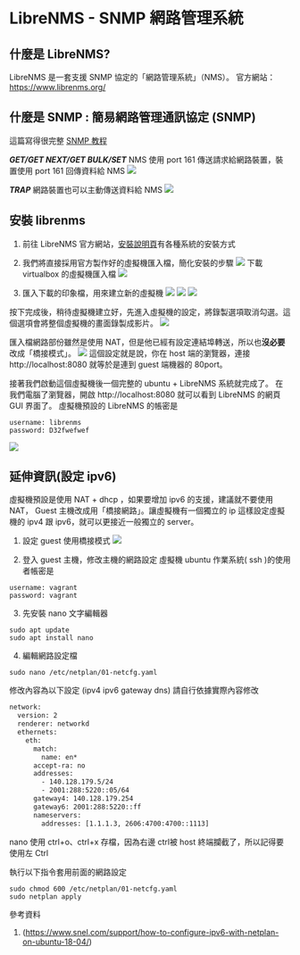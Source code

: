 # LibreNMS - SNMP 網路管理系統

## 什麼是 LibreNMS?
LibreNMS 是一套支援 SNMP 協定的「網路管理系統」（NMS）。 官方網站： https://www.librenms.org/

## 什麼是 SNMP : 簡易網路管理通訊協定 (SNMP) 
這篇寫得很完整 [SNMP 教程](https://www.manageengine.com/tw/network-monitoring/what-is-snmp.html)

***GET/GET NEXT/GET BULK/SET*** NMS 使用 port 161 傳送請求給網路裝置，裝置使用 port 161 回傳資料給 NMS
![](snmp-get-response.gif)

***TRAP*** 網路裝置也可以主動傳送資料給 NMS
![](snmp-trap.gif)


## 安裝 librenms
1. 前往 LibreNMS 官方網站，[安裝說明頁](https://www.librenms.org/#downloads)有各種系統的安裝方式

2. 我們將直接採用官方製作好的虛擬機匯入檔，簡化安裝的步驟
![](2023-12-15-18-40-06.png)
下載 virtualbox 的虛擬機匯入檔
![](2023-12-15-18-40-55.png)

3. 匯入下載的印象檔，用來建立新的虛擬機
![](2023-12-15-18-43-15.png)
![](2023-12-15-18-44-26.png)
![](2023-12-15-18-45-14.png)

按下完成後，稍待虛擬機建立好，先進入虛擬機的設定，將錄製選項取消勾選。這個選項會將整個虛擬機的畫面錄製成影片。
![](2023-12-15-18-57-31.png)

匯入檔網路部份雖然是使用 NAT，但是他已經有設定連結埠轉送，所以也**沒必要**改成「橋接模式」。
![](2023-12-15-19-03-08.png)
這個設定就是說，你在 host 端的瀏覽器，連接 http://localhost:8080 就等於是連到 guest 端機器的 80port。

接著我們啟動這個虛擬機後一個完整的 ubuntu + LibreNMS 系統就完成了。
在我們電腦了瀏覽器，開啟 http://localhost:8080 就可以看到 LibreNMS 的網頁 GUI 界面了。
虛擬機預設的 LibreNMS 的帳密是
```
username: librenms
password: D32fwefwef
```
![](2023-12-15-19-16-54.png)


## 延伸資訊(設定 ipv6)
虛擬機預設是使用 NAT + dhcp ，如果要增加 ipv6 的支援，建議就不要使用 NAT， Guest 主機改成用「橋接網路」。讓虛擬機有一個獨立的 ip 這樣設定虛擬機的 ipv4 跟 ipv6，就可以更接近一般獨立的 server。

1. 設定 guest 使用橋接模式
![](2024-05-27-16-05-33.png)

2. 登入 guest 主機，修改主機的網路設定
虛擬機 ubuntu 作業系統( ssh )的使用者帳密是
```
username: vagrant
password: vagrant
```
3. 先安裝 nano 文字編輯器
```shell
sudo apt update
sudo apt install nano
```
4. 編輯網路設定檔
```shell
sudo nano /etc/netplan/01-netcfg.yaml 
```
修改內容為以下設定 (ipv4 ipv6 gateway dns) 請自行依據實際內容修改
```txt
network:
  version: 2
  renderer: networkd
  ethernets:
    eth:
      match:
        name: en*
      accept-ra: no
      addresses:
        - 140.128.179.5/24
        - 2001:288:5220::05/64
      gateway4: 140.128.179.254
      gateway6: 2001:288:5220::ff
      nameservers:
        addresses: [1.1.1.3, 2606:4700:4700::1113]
```
nano 使用 ctrl+o、ctrl+x 存檔，因為右邊 ctrl被 host 終端攔截了，所以記得要使用左 Ctrl

執行以下指令套用前面的網路設定
```
sudo chmod 600 /etc/netplan/01-netcfg.yaml
sudo netplan apply
```

參考資料
1. (https://www.snel.com/support/how-to-configure-ipv6-with-netplan-on-ubuntu-18-04/)

